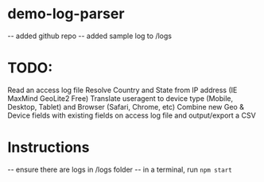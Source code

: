 # demo-log-parser

-- added github repo
-- added sample log to /logs

# TODO:
Read an access log file
Resolve Country and State from IP address (IE MaxMind GeoLite2 Free)
Translate useragent to device type (Mobile, Desktop, Tablet) and Browser (Safari, Chrome, etc)
Combine new Geo & Device fields with existing fields on access log file and output/export a CSV


# Instructions

-- ensure there are logs in /logs folder
-- in a terminal, run `npm start`
